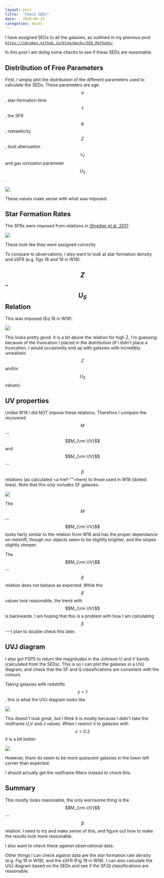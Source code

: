 ```yaml
---
layout: post
title:  "Check SEDs"
date:   2020-09-27
categories: mocks
---
```


I have assigned SEDs to all the galaxies, as outlined in my previous post <code>https://ndrakos.github.io/blog/mocks/SED_Methods/</code>.

In this post I am doing some checks to see if these SEDs are reasonable.


## Distribution of Free Parameters

First, I simply plot the distribution of the different parameters used to calculate the SEDs. These parameters are age $$a$$, star-formation time $$\tau$$, the SFR $$\psi$$, metaellicity $$Z$$, dust attenuation $$\bar{\tau}_V$$ and gas ionization parameter $$U_S$$.

<img src="{{ site.baseurl }}/assets/plots/20200927_SED_params.png">

These values make sense with what was imposed.


## Star Formation Rates

The SFRs were imposed from relations in <a href="https://ui.adsabs.harvard.edu/abs/2017A%26A...602A..96S/abstract">Shreiber et al. 2017</a>.

<img src="{{ site.baseurl }}/assets/plots/20200927_SFR_vs_M.png">

These look like they were assigned correctly


To compare to observations, I  also want to look at star formation density and sSFR (e.g. figs 18 and 19 in W18).



## $$Z$$-$$U_S$$ Relation

This was imposed (Eq 18 in W18).

<img src="{{ site.baseurl }}/assets/plots/20200927_US_vs_Z.png">

This looks pretty good. It is a bit above the relation for high Z, I'm guessing because of the truncation I placed in the distribution (if I didn't place a truncation, I would occasionlly end up with galaxies with incredibly unrealistic $$Z$$ and/or $$U_S$$ values).


<!--
## Fundamental Metallicity Relation

This was imposed (Eq 15 in W18).

In the top panel...

<img src="{{ site.baseurl }}/assets/plots/20200927_MassMet.png">

To compare to data, it is also helpful to look at the trends in redshift (e.g. Fig 20 in W18), therefore I also plotted that (bottom). Later I'll compare it to observations.
-->



## UV properties

Unlike W18 I did NOT impose these relations. Therefore I compare the recovered $$M$$--$$M_{\rm UV}$$ and $$M_{\rm UV}$$--$$\beta$$ relations (as calculated <a href-"">here</a>) to those used in W18 (dotted lines). Note that this only includes SF galaxies.

<img src="{{ site.baseurl }}/assets/plots/20200927_MUV.png">

The $$M$$--$$M_{\rm UV}$$ looks fairly similar to the relation from W18 and has the proper dependance on redshift, though our objects seem to be slightly brighter, and the slopes slightly steeper.

The $$M_{\rm UV}$$--$$\beta$$ relation does not behave as expected. While the $$\beta$$ values look reasonable, the trend with $$M_{\rm UV}$$ is backwards. I am hoping that this is a problem with how I am calculating $$\beta$$---I plan to double check this later.


## UVJ diagram

I also got FSPS to return the magnitudes in the Johnson U and V bands (calculated from the SEDs). This is so I can plot the galaxies in a UVJ diagram, and check that the SF and Q classifications are consistent with the colours.

Taking galaxies with redshifts $$z<1$$, this is what the UVJ diagram looks like

<img src="{{ site.baseurl }}/assets/plots/20200927_UVJ.png">


This doesn't look great, but I think it is mostly because I didn't take the restframe U,V and J values. When I restrict it to galaxies with $$z<0.2$$ it is a bit better:

<img src="{{ site.baseurl }}/assets/plots/20200927_UVJ2.png">


However, there do seem to be more quiescent galaxies in the lower left corner than expected.

I should actually get the restframe filters instead to check this.


## Summary

This mostly looks reasonable, the only worrisome thing is the $$M_{\rm UV}$$--$$\beta$$ relation. I need to try and make sense of this, and figure out how to make the results look more reasonable.

I also want to check these against observational data.

Other things I can check against data are the star formation rate density (e.g. Fig 18 in W18), and the sSFR (Fig 19 in W18). I can also calculate the UVJ diagram based on the SEDs and see if the SF/Q classifications are reasonable.
